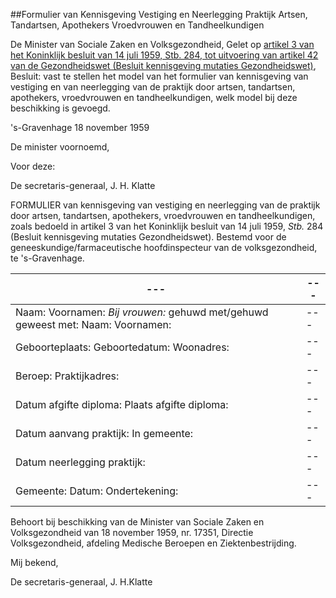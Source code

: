 <meta http-equiv='Content-Type' content='text/html; charset=utf-8' />

##Formulier van Kennisgeving Vestiging en Neerlegging Praktijk Artsen, Tandartsen, Apothekers Vroedvrouwen en Tandheelkundigen

De Minister van Sociale Zaken en Volksgezondheid,
Gelet op [artikel 3 van het Koninklijk besluit van 14 juli 1959, Stb. 284, tot uitvoering van artikel 42 van de Gezondheidswet (Besluit kennisgeving mutaties Gezondheidswet)](../../../../../../../../../../../AMvB/besluit/kennisgeving/mutaties/gezondheidswet/BWBR0002322/README.md),
Besluit:   vast te stellen het model van het formulier van kennisgeving van vestiging en van neerlegging van de praktijk door artsen, tandartsen, apothekers, vroedvrouwen en tandheelkundigen, welk model bij deze beschikking is gevoegd.     

's-Gravenhage 
18 november 1959    

De 
minister voornoemd, 

Voor deze: 

De 
secretaris-generaal, 
J. H. Klatte    

FORMULIER van kennisgeving van vestiging en neerlegging van de praktijk door artsen, tandartsen, apothekers, vroedvrouwen en tandheelkundigen, zoals bedoeld in artikel 3 van het Koninklijk besluit van 14 juli 1959, *Stb.* 284 (Besluit kennisgeving mutaties Gezondheidswet). Bestemd voor de geneeskundige/farmaceutische hoofdinspecteur van de volksgezondheid, te 's-Gravenhage.  

| --- | --- |
|---|---|
| Naam:  Voornamen:   *Bij vrouwen:*   gehuwd met/gehuwd geweest met:  Naam:  Voornamen:  | --- |
| Geboorteplaats:  Geboortedatum:  Woonadres:  | --- |
| Beroep:  Praktijkadres:  | --- |
| Datum afgifte diploma:  Plaats afgifte diploma:  | --- |
| Datum aanvang praktijk:  In gemeente:  | --- |
| Datum neerlegging praktijk:  | --- |
| Gemeente:  Datum:  Ondertekening:  | --- |

Behoort bij beschikking van de Minister van Sociale Zaken en Volksgezondheid van 18 november 1959, nr. 17351, Directie Volksgezondheid, afdeling Medische Beroepen en Ziektenbestrijding.

Mij bekend, 

De 
secretaris-generaal, 
J. H.Klatte   
